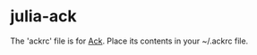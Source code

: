 # julia-ack

The 'ackrc' file is for [Ack](http://beyondgrep.com/). Place its contents in your ~/.ackrc file.
